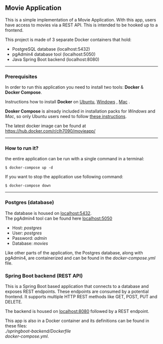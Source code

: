 ## Movie Application

This is a simple implementation of a Movie Application.
With this app, users have access to movies via a REST API.
This is intended to be hooked up to a frontend.

This project is made of 3 separate Docker containers that hold:

- PostgreSQL database (localhost:5432)
- pgAdmin4 database tool (localhost:5050)
- Java Spring Boot backend (localhost:8080)
---

### Prerequisites

In order to run this application you need to install two tools: **Docker** & **Docker Compose**.

Instructions how to install **Docker** on [Ubuntu](https://docs.docker.com/install/linux/docker-ce/ubuntu/), [Windows](https://docs.docker.com/docker-for-windows/install/) , [Mac](https://docs.docker.com/docker-for-mac/install/) .

**Dosker Compose** is already included in installation packs for *Windows* and *Mac*, so only Ubuntu users need to follow [these instructions](https://docs.docker.com/compose/install/).

The latest docker image can be found at https://hub.docker.com/r/clh7090/movieapp/

---

### How to run it?

the entire application can be run with a single command in a terminal:

```
$ docker-compose up -d
```

If you want to stop the application use following command:

```
$ docker-compose down
```
---

### Postgres (database)
The database is housed on [localhost:5432](http://localhost:5432). <br>
The pgAdmin4 tool can be found here [localhost:5050](http://localhost:5050)
- Host: *postgres*
- User: *postgres*
- Password: *admin*
- Database: *movies*

Like other parts of the application, the Postgres database, along with pgAdmin4, are containerized and 
can be found in the *docker-compose.yml* file.

### Spring Boot backend (REST API)

This is a Spring Boot based application that connects to a
database and exposes REST endpoints. These endpoints are consumed by a
potential frontend. It supports multiple HTTP REST methods like GET, POST, PUT and
DELETE.

The backend is housed on [localhost:8080](http://localhost:8080) followed by a REST endpoint. <br>


This app is also in a Docker container and its definitions can be found
in these files: <br> 
*./springboot-backend/Dockerfile* <br>
*docker-compose.yml*. 
